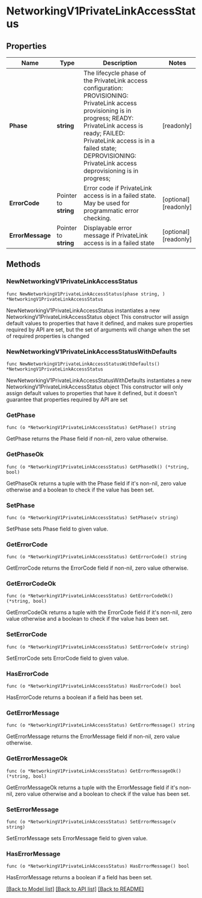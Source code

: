 # NetworkingV1PrivateLinkAccessStatus

## Properties

Name | Type | Description | Notes
------------ | ------------- | ------------- | -------------
**Phase** | **string** | The lifecycle phase of the PrivateLink access configuration:   PROVISIONING: PrivateLink access provisioning is in progress;   READY:  PrivateLink access is ready;   FAILED: PrivateLink access is in a failed state;   DEPROVISIONING: PrivateLink access deprovisioning is in progress;  | [readonly] 
**ErrorCode** | Pointer to **string** | Error code if PrivateLink access is in a failed state. May be used for programmatic error checking. | [optional] [readonly] 
**ErrorMessage** | Pointer to **string** | Displayable error message if PrivateLink access is in a failed state | [optional] [readonly] 

## Methods

### NewNetworkingV1PrivateLinkAccessStatus

`func NewNetworkingV1PrivateLinkAccessStatus(phase string, ) *NetworkingV1PrivateLinkAccessStatus`

NewNetworkingV1PrivateLinkAccessStatus instantiates a new NetworkingV1PrivateLinkAccessStatus object
This constructor will assign default values to properties that have it defined,
and makes sure properties required by API are set, but the set of arguments
will change when the set of required properties is changed

### NewNetworkingV1PrivateLinkAccessStatusWithDefaults

`func NewNetworkingV1PrivateLinkAccessStatusWithDefaults() *NetworkingV1PrivateLinkAccessStatus`

NewNetworkingV1PrivateLinkAccessStatusWithDefaults instantiates a new NetworkingV1PrivateLinkAccessStatus object
This constructor will only assign default values to properties that have it defined,
but it doesn't guarantee that properties required by API are set

### GetPhase

`func (o *NetworkingV1PrivateLinkAccessStatus) GetPhase() string`

GetPhase returns the Phase field if non-nil, zero value otherwise.

### GetPhaseOk

`func (o *NetworkingV1PrivateLinkAccessStatus) GetPhaseOk() (*string, bool)`

GetPhaseOk returns a tuple with the Phase field if it's non-nil, zero value otherwise
and a boolean to check if the value has been set.

### SetPhase

`func (o *NetworkingV1PrivateLinkAccessStatus) SetPhase(v string)`

SetPhase sets Phase field to given value.


### GetErrorCode

`func (o *NetworkingV1PrivateLinkAccessStatus) GetErrorCode() string`

GetErrorCode returns the ErrorCode field if non-nil, zero value otherwise.

### GetErrorCodeOk

`func (o *NetworkingV1PrivateLinkAccessStatus) GetErrorCodeOk() (*string, bool)`

GetErrorCodeOk returns a tuple with the ErrorCode field if it's non-nil, zero value otherwise
and a boolean to check if the value has been set.

### SetErrorCode

`func (o *NetworkingV1PrivateLinkAccessStatus) SetErrorCode(v string)`

SetErrorCode sets ErrorCode field to given value.

### HasErrorCode

`func (o *NetworkingV1PrivateLinkAccessStatus) HasErrorCode() bool`

HasErrorCode returns a boolean if a field has been set.

### GetErrorMessage

`func (o *NetworkingV1PrivateLinkAccessStatus) GetErrorMessage() string`

GetErrorMessage returns the ErrorMessage field if non-nil, zero value otherwise.

### GetErrorMessageOk

`func (o *NetworkingV1PrivateLinkAccessStatus) GetErrorMessageOk() (*string, bool)`

GetErrorMessageOk returns a tuple with the ErrorMessage field if it's non-nil, zero value otherwise
and a boolean to check if the value has been set.

### SetErrorMessage

`func (o *NetworkingV1PrivateLinkAccessStatus) SetErrorMessage(v string)`

SetErrorMessage sets ErrorMessage field to given value.

### HasErrorMessage

`func (o *NetworkingV1PrivateLinkAccessStatus) HasErrorMessage() bool`

HasErrorMessage returns a boolean if a field has been set.


[[Back to Model list]](../README.md#documentation-for-models) [[Back to API list]](../README.md#documentation-for-api-endpoints) [[Back to README]](../README.md)


